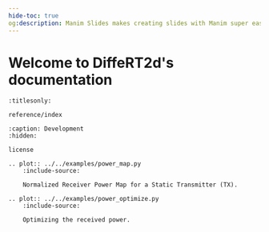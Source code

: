 ```yaml
---
hide-toc: true
og:description: Manim Slides makes creating slides with Manim super easy!
---
```


# Welcome to DiffeRT2d's documentation

```{toctree}
:titlesonly:

reference/index
```

```{toctree}
:caption: Development
:hidden:

license
```

```{eval-rst}
.. plot:: ../../examples/power_map.py
    :include-source:

    Normalized Receiver Power Map for a Static Transmitter (TX).
```

```{eval-rst}
.. plot:: ../../examples/power_optimize.py
    :include-source:

    Optimizing the received power.
```
